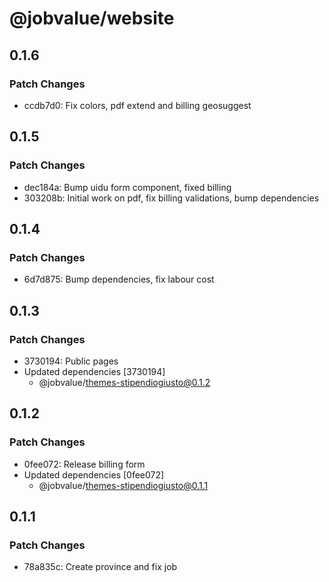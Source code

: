 # @jobvalue/website

## 0.1.6

### Patch Changes

- ccdb7d0: Fix colors, pdf extend and billing geosuggest

## 0.1.5

### Patch Changes

- dec184a: Bump uidu form component, fixed billing
- 303208b: Initial work on pdf, fix billing validations, bump dependencies

## 0.1.4

### Patch Changes

- 6d7d875: Bump dependencies, fix labour cost

## 0.1.3

### Patch Changes

- 3730194: Public pages
- Updated dependencies [3730194]
  - @jobvalue/themes-stipendiogiusto@0.1.2

## 0.1.2

### Patch Changes

- 0fee072: Release billing form
- Updated dependencies [0fee072]
  - @jobvalue/themes-stipendiogiusto@0.1.1

## 0.1.1

### Patch Changes

- 78a835c: Create province and fix job
